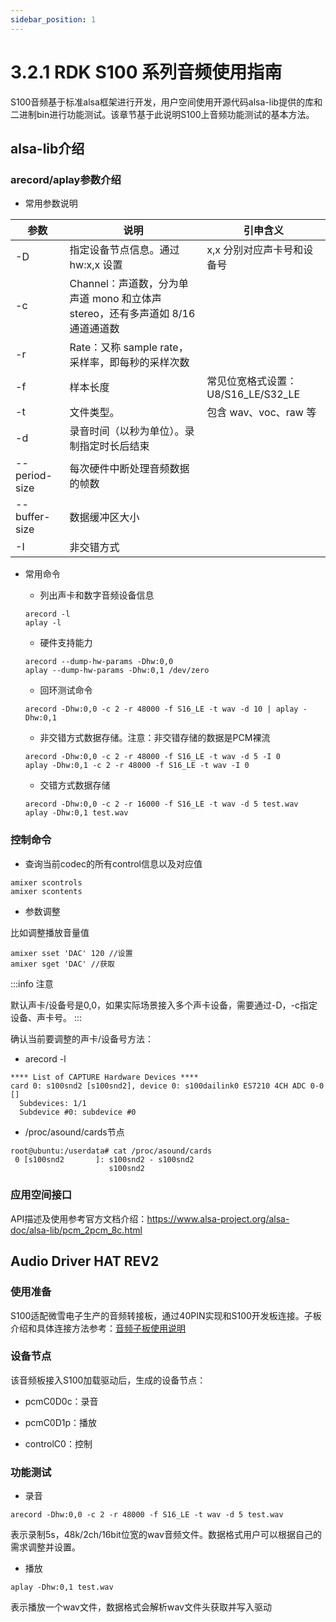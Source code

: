```yaml
---
sidebar_position: 1
---
```


# 3.2.1 RDK S100 系列音频使用指南

S100音频基于标准alsa框架进行开发，用户空间使用开源代码alsa-lib提供的库和二进制bin进行功能测试。该章节基于此说明S100上音频功能测试的基本方法。

## alsa-lib介绍

### arecord/aplay参数介绍

- 常用参数说明

| 参数              | 说明                                                         | 引申含义                                |
|-------------------|--------------------------------------------------------------|-----------------------------------------|
| -D                | 指定设备节点信息。通过 hw:x,x 设置                           | x,x 分别对应声卡号和设备号             |
| -c                | Channel：声道数，分为单声道 mono 和立体声 stereo，还有多声道如 8/16 通道通道数 |                                         |
| -r                | Rate：又称 sample rate，采样率，即每秒的采样次数             |                                         |
| -f                | 样本长度                                                     | 常见位宽格式设置：U8/S16_LE/S32_LE     |
| -t                | 文件类型。                                                   | 包含 wav、voc、raw 等                   |
| -d                | 录音时间（以秒为单位）。录制指定时长后结束                   |                                         |
| --period-size     | 每次硬件中断处理音频数据的帧数                               |                                         |
| --buffer-size     | 数据缓冲区大小                                               |                                         |
| -I                | 非交错方式                                                   |                                         |

- 常用命令

  - 列出声卡和数字音频设备信息

  ```
  arecord -l
  aplay -l
  ```

  - 硬件支持能力

  ```
  arecord --dump-hw-params -Dhw:0,0
  aplay --dump-hw-params -Dhw:0,1 /dev/zero
  ```

  - 回环测试命令

  ```
  arecord -Dhw:0,0 -c 2 -r 48000 -f S16_LE -t wav -d 10 | aplay -Dhw:0,1
  ```

  - 非交错方式数据存储。注意：非交错存储的数据是PCM裸流

  ```
  arecord -Dhw:0,0 -c 2 -r 48000 -f S16_LE -t wav -d 5 -I 0
  aplay -Dhw:0,1 -c 2 -r 48000 -f S16_LE -t wav -I 0
  ```

  - 交错方式数据存储

  ```
  arecord -Dhw:0,0 -c 2 -r 16000 -f S16_LE -t wav -d 5 test.wav
  aplay -Dhw:0,1 test.wav
  ```

### 控制命令

- 查询当前codec的所有control信息以及对应值

```
amixer scontrols
amixer scontents
```

- 参数调整

比如调整播放音量值

```
amixer sset 'DAC' 120 //设置
amixer sget 'DAC' //获取
```

:::info 注意

默认声卡/设备号是0,0，如果实际场景接入多个声卡设备，需要通过-D，-c指定设备、声卡号。
:::

确认当前要调整的声卡/设备号方法：

- arecord -l

```
**** List of CAPTURE Hardware Devices ****
card 0: s100snd2 [s100snd2], device 0: s100dailink0 ES7210 4CH ADC 0-0 []
  Subdevices: 1/1
  Subdevice #0: subdevice #0
```

- /proc/asound/cards节点

```
root@ubuntu:/userdata# cat /proc/asound/cards
 0 [s100snd2       ]: s100snd2 - s100snd2
                      s100snd2
```

### 应用空间接口

API描述及使用参考官方文档介绍：https://www.alsa-project.org/alsa-doc/alsa-lib/pcm_2pcm_8c.html

## Audio Driver HAT REV2

### 使用准备

S100适配微雪电子生产的音频转接板，通过40PIN实现和S100开发板连接。子板介绍和具体连接方法参考：[音频子板使用说明](../../07_Advanced_development/02_linux_development/04_driver_development_s100/11_driver_audio.md#音频子板使用说明)

### 设备节点

该音频板接入S100加载驱动后，生成的设备节点：

- pcmC0D0c：录音

- pcmC0D1p：播放

- controlC0：控制

### 功能测试

- 录音

```
arecord -Dhw:0,0 -c 2 -r 48000 -f S16_LE -t wav -d 5 test.wav
```

表示录制5s，48k/2ch/16bit位宽的wav音频文件。数据格式用户可以根据自己的需求调整并设置。

- 播放

```
aplay -Dhw:0,1 test.wav
```

表示播放一个wav文件，数据格式会解析wav文件头获取并写入驱动
